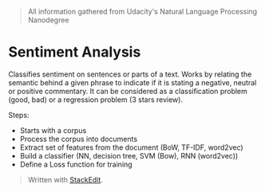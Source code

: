 > All information gathered from Udacity's Natural Language Processing Nanodegree

# Sentiment Analysis

Classifies sentiment on sentences or parts of a text. Works by relating the semantic behind a given phrase to indicate if it is stating a negative, neutral or positive commentary.
It can be considered as a classification problem (good, bad) or a regression problem (3 stars review). 

Steps: 
- Starts with a corpus
- Process the corpus into documents
- Extract set of features from the document (BoW, TF-IDF, word2vec)
- Build a classifier (NN, decision tree, SVM (Bow), RNN (word2vec))
- Define a Loss function for training


> Written with [StackEdit](https://stackedit.io/).
<!--stackedit_data:
eyJoaXN0b3J5IjpbLTE3MTAwNTAyNTIsLTQ5MzcyMjAxOF19
-->